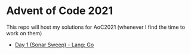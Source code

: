 # Advent of Code 2021
This repo will host my solutions for AoC2021 (whenever I find the time to work on them)

* [Day 1 (Sonar Sweep) - Lang: Go](01-sonar-sweep)